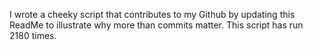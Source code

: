 I wrote a cheeky script that contributes to my Github by updating this ReadMe to illustrate why more than commits matter. This script has run 2180 times.